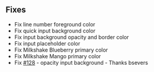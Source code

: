 ## Fixes

- Fix line number foreground color
- Fix quick input background color
- Fix input background opacity and border color
- Fix input placeholder color
- Fix Milkshake Blueberry primary color
- Fix Milkshake Mango primary color
- Fix [#128](https://github.com/BeardedBear/bearded-theme/issues/128) - opacity input background - Thanks bsevers
